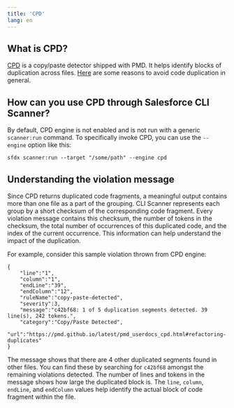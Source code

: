 ```yaml
---
title: 'CPD'
lang: en
---
```

## What is CPD?
[CPD](https://pmd.github.io/latest/pmd_userdocs_cpd.html) is a copy/paste detector shipped with PMD. It helps identify blocks of duplication across files. [Here](https://pmd.github.io/latest/pmd_userdocs_cpd.html#why-should-you-care-about-duplicates) are some reasons to avoid code duplication in general.

## How can you use CPD through Salesforce CLI Scanner?

By default, CPD engine is not enabled and is not run with a generic `scanner:run` command. To specifically invoke CPD, you can use the `--engine` option like this:

`sfdx scanner:run --target "/some/path" --engine cpd`

## Understanding the violation message
Since CPD returns duplicated code fragments, a meaningful output contains more than one file as a part of the grouping. CLI Scanner represents each group by a short checksum of the corresponding code fragment. Every violation message contains this checksum, the number of tokens in the checksum, the total number of occurrences of this duplicated code, and the index of the current occurrence. This information can help understand the impact of the duplication.

For example, consider this sample violation thrown from CPD engine:
```
{
    "line":"1",
    "column":"1",
    "endLine":"39",
    "endColumn":"12",
    "ruleName":"copy-paste-detected",
    "severity":3,
    "message":"c42bf68: 1 of 5 duplication segments detected. 39 line(s), 242 tokens.",
    "category":"Copy/Paste Detected",
    "url":"https://pmd.github.io/latest/pmd_userdocs_cpd.html#refactoring-duplicates"
}
```

The message shows that there are 4 other duplicated segments found in other files. You can find these by searching for `c42bf68` amongst the remaining violations detected.
The number of lines and tokens in the message shows how large the duplicated block is.
The `line`, `column`, `endLine`, and `endColumn` values help identify the actual block of code fragment within the file.

